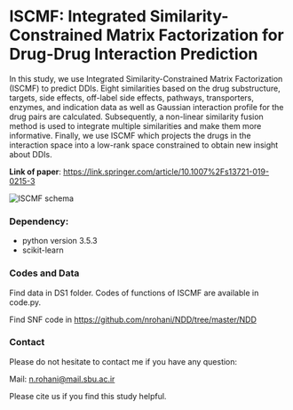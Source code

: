 # ISCMF: Integrated Similarity-Constrained Matrix Factorization for Drug-Drug Interaction Prediction

In this study, we use Integrated Similarity-Constrained Matrix Factorization (ISCMF) to predict DDIs. Eight similarities based on the drug substructure, targets, side effects, off-label side effects, pathways, transporters, enzymes, and indication data as well as Gaussian interaction profile for the drug pairs are calculated. Subsequently, a non-linear similarity fusion method is used to integrate multiple similarities and make them more informative. Finally, we use ISCMF which projects the drugs in the interaction space into a low-rank space constrained to obtain new insight about DDIs.

**Link of paper**: https://link.springer.com/article/10.1007%2Fs13721-019-0215-3

![ISCMF schema](https://github.com/nrohani/ISCMF/blob/master/abstract.jpg)


### Dependency:
- python version 3.5.3
- scikit-learn
### Codes and Data
Find data in DS1 folder.
Codes of functions of ISCMF are available in code.py.

Find SNF code in https://github.com/nrohani/NDD/tree/master/NDD
### Contact
Please do not hesitate to contact me if you have any question: 

Mail: n.rohani@mail.sbu.ac.ir

Please cite us if you find this study helpful.
